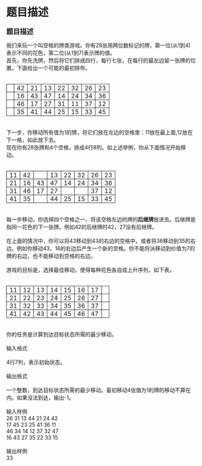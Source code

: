 # 题目描述


<b><span style="font-size:large;">题目描述</span></b>
<div>
我们来玩一个叫空格的牌类游戏。你有28张用两位数标记的牌，第一位(从1到4)表示不同的花色，第二位(从1到7)表示牌的值。
</div>
<div>
首先，你先洗牌，然后将它们排成四行，每行七张，在每行的最左边留一张牌的位置。下面给出一个可能的最初排布。
</div>
<div>
 
</div>
<table style="border:medium none;border-collapse:collapse;" border="1" cellpadding="0" cellspacing="0">
<tbody>
<tr>
<td style="border:1pt solid windowtext;padding:0cm 5.4pt;" valign="top">
<div>
 
</div>
</td>
<td style="border-style:solid solid solid none;border-color:windowtext windowtext windowtext -moz-use-text-color;border-width:1pt 1pt 1pt medium;padding:0cm 5.4pt;" valign="top">
<div>
42
</div>
</td>
<td style="border-style:solid solid solid none;border-color:windowtext windowtext windowtext -moz-use-text-color;border-width:1pt 1pt 1pt medium;padding:0cm 5.4pt;" valign="top">
<div>
21
</div>
</td>
<td style="border-style:solid solid solid none;border-color:windowtext windowtext windowtext -moz-use-text-color;border-width:1pt 1pt 1pt medium;padding:0cm 5.4pt;" valign="top">
<div>
13
</div>
</td>
<td style="border-style:solid solid solid none;border-color:windowtext windowtext windowtext -moz-use-text-color;border-width:1pt 1pt 1pt medium;padding:0cm 5.4pt;" valign="top">
<div>
22
</div>
</td>
<td style="border-style:solid solid solid none;border-color:windowtext windowtext windowtext -moz-use-text-color;border-width:1pt 1pt 1pt medium;padding:0cm 5.4pt;" valign="top">
<div>
32
</div>
</td>
<td style="border-style:solid solid solid none;border-color:windowtext windowtext windowtext -moz-use-text-color;border-width:1pt 1pt 1pt medium;padding:0cm 5.4pt;" valign="top">
<div>
26
</div>
</td>
<td style="border-style:solid solid solid none;border-color:windowtext windowtext windowtext -moz-use-text-color;border-width:1pt 1pt 1pt medium;padding:0cm 5.4pt;" valign="top">
<div>
23
</div>
</td>
</tr>
<tr>
<td style="border-style:none solid solid;border-color:-moz-use-text-color windowtext windowtext;border-width:medium 1pt 1pt;padding:0cm 5.4pt;" valign="top">
<div>
 
</div>
</td>
<td style="border-style:none solid solid none;border-color:-moz-use-text-color windowtext windowtext -moz-use-text-color;border-width:medium 1pt 1pt medium;padding:0cm 5.4pt;" valign="top">
<div>
16
</div>
</td>
<td style="border-style:none solid solid none;border-color:-moz-use-text-color windowtext windowtext -moz-use-text-color;border-width:medium 1pt 1pt medium;padding:0cm 5.4pt;" valign="top">
<div>
43
</div>
</td>
<td style="border-style:none solid solid none;border-color:-moz-use-text-color windowtext windowtext -moz-use-text-color;border-width:medium 1pt 1pt medium;padding:0cm 5.4pt;" valign="top">
<div>
47
</div>
</td>
<td style="border-style:none solid solid none;border-color:-moz-use-text-color windowtext windowtext -moz-use-text-color;border-width:medium 1pt 1pt medium;padding:0cm 5.4pt;" valign="top">
<div>
14
</div>
</td>
<td style="border-style:none solid solid none;border-color:-moz-use-text-color windowtext windowtext -moz-use-text-color;border-width:medium 1pt 1pt medium;padding:0cm 5.4pt;" valign="top">
<div>
24
</div>
</td>
<td style="border-style:none solid solid none;border-color:-moz-use-text-color windowtext windowtext -moz-use-text-color;border-width:medium 1pt 1pt medium;padding:0cm 5.4pt;" valign="top">
<div>
34
</div>
</td>
<td style="border-style:none solid solid none;border-color:-moz-use-text-color windowtext windowtext -moz-use-text-color;border-width:medium 1pt 1pt medium;padding:0cm 5.4pt;" valign="top">
<div>
36
</div>
</td>
</tr>
<tr>
<td style="border-style:none solid solid;border-color:-moz-use-text-color windowtext windowtext;border-width:medium 1pt 1pt;padding:0cm 5.4pt;" valign="top">
<div>
 
</div>
</td>
<td style="border-style:none solid solid none;border-color:-moz-use-text-color windowtext windowtext -moz-use-text-color;border-width:medium 1pt 1pt medium;padding:0cm 5.4pt;" valign="top">
<div>
46
</div>
</td>
<td style="border-style:none solid solid none;border-color:-moz-use-text-color windowtext windowtext -moz-use-text-color;border-width:medium 1pt 1pt medium;padding:0cm 5.4pt;" valign="top">
<div>
17
</div>
</td>
<td style="border-style:none solid solid none;border-color:-moz-use-text-color windowtext windowtext -moz-use-text-color;border-width:medium 1pt 1pt medium;padding:0cm 5.4pt;" valign="top">
<div>
27
</div>
</td>
<td style="border-style:none solid solid none;border-color:-moz-use-text-color windowtext windowtext -moz-use-text-color;border-width:medium 1pt 1pt medium;padding:0cm 5.4pt;" valign="top">
<div>
31
</div>
</td>
<td style="border-style:none solid solid none;border-color:-moz-use-text-color windowtext windowtext -moz-use-text-color;border-width:medium 1pt 1pt medium;padding:0cm 5.4pt;" valign="top">
<div>
11
</div>
</td>
<td style="border-style:none solid solid none;border-color:-moz-use-text-color windowtext windowtext -moz-use-text-color;border-width:medium 1pt 1pt medium;padding:0cm 5.4pt;" valign="top">
<div>
37
</div>
</td>
<td style="border-style:none solid solid none;border-color:-moz-use-text-color windowtext windowtext -moz-use-text-color;border-width:medium 1pt 1pt medium;padding:0cm 5.4pt;" valign="top">
<div>
12
</div>
</td>
</tr>
<tr>
<td style="border-style:none solid solid;border-color:-moz-use-text-color windowtext windowtext;border-width:medium 1pt 1pt;padding:0cm 5.4pt;" valign="top">
<div>
 
</div>
</td>
<td style="border-style:none solid solid none;border-color:-moz-use-text-color windowtext windowtext -moz-use-text-color;border-width:medium 1pt 1pt medium;padding:0cm 5.4pt;" valign="top">
<div>
35
</div>
</td>
<td style="border-style:none solid solid none;border-color:-moz-use-text-color windowtext windowtext -moz-use-text-color;border-width:medium 1pt 1pt medium;padding:0cm 5.4pt;" valign="top">
<div>
41
</div>
</td>
<td style="border-style:none solid solid none;border-color:-moz-use-text-color windowtext windowtext -moz-use-text-color;border-width:medium 1pt 1pt medium;padding:0cm 5.4pt;" valign="top">
<div>
44
</div>
</td>
<td style="border-style:none solid solid none;border-color:-moz-use-text-color windowtext windowtext -moz-use-text-color;border-width:medium 1pt 1pt medium;padding:0cm 5.4pt;" valign="top">
<div>
25
</div>
</td>
<td style="border-style:none solid solid none;border-color:-moz-use-text-color windowtext windowtext -moz-use-text-color;border-width:medium 1pt 1pt medium;padding:0cm 5.4pt;" valign="top">
<div>
15
</div>
</td>
<td style="border-style:none solid solid none;border-color:-moz-use-text-color windowtext windowtext -moz-use-text-color;border-width:medium 1pt 1pt medium;padding:0cm 5.4pt;" valign="top">
<div>
33
</div>
</td>
<td style="border-style:none solid solid none;border-color:-moz-use-text-color windowtext windowtext -moz-use-text-color;border-width:medium 1pt 1pt medium;padding:0cm 5.4pt;" valign="top">
<div>
45
</div>
</td>
</tr>
</tbody>
</table>
<div>
 
</div>
<div>
下一步，你移动所有值为1的牌，将它们放在左边的空格里：11放在最上面,12放在下一格，如此放下去。
</div>
<div>
现在你有28张牌和4个空格，排成4行8列。如上述举例，你从下面情况开始移动。
</div>
<div>
 
</div>
<table style="border:medium none;border-collapse:collapse;" border="1" cellpadding="0" cellspacing="0">
<tbody>
<tr>
<td style="border:1pt solid windowtext;padding:0cm 5.4pt;" valign="top">
<div>
11
</div>
</td>
<td style="border-style:solid solid solid none;border-color:windowtext windowtext windowtext -moz-use-text-color;border-width:1pt 1pt 1pt medium;padding:0cm 5.4pt;" valign="top">
<div>
42
</div>
</td>
<td style="border-style:solid solid solid none;border-color:windowtext windowtext windowtext -moz-use-text-color;border-width:1pt 1pt 1pt medium;padding:0cm 5.4pt;" valign="top">
<div>
 
</div>
</td>
<td style="border-style:solid solid solid none;border-color:windowtext windowtext windowtext -moz-use-text-color;border-width:1pt 1pt 1pt medium;padding:0cm 5.4pt;" valign="top">
<div>
13
</div>
</td>
<td style="border-style:solid solid solid none;border-color:windowtext windowtext windowtext -moz-use-text-color;border-width:1pt 1pt 1pt medium;padding:0cm 5.4pt;" valign="top">
<div>
22
</div>
</td>
<td style="border-style:solid solid solid none;border-color:windowtext windowtext windowtext -moz-use-text-color;border-width:1pt 1pt 1pt medium;padding:0cm 5.4pt;" valign="top">
<div>
32
</div>
</td>
<td style="border-style:solid solid solid none;border-color:windowtext windowtext windowtext -moz-use-text-color;border-width:1pt 1pt 1pt medium;padding:0cm 5.4pt;" valign="top">
<div>
26
</div>
</td>
<td style="border-style:solid solid solid none;border-color:windowtext windowtext windowtext -moz-use-text-color;border-width:1pt 1pt 1pt medium;padding:0cm 5.4pt;" valign="top">
<div>
23
</div>
</td>
</tr>
<tr>
<td style="border-style:none solid solid;border-color:-moz-use-text-color windowtext windowtext;border-width:medium 1pt 1pt;padding:0cm 5.4pt;" valign="top">
<div>
21
</div>
</td>
<td style="border-style:none solid solid none;border-color:-moz-use-text-color windowtext windowtext -moz-use-text-color;border-width:medium 1pt 1pt medium;padding:0cm 5.4pt;" valign="top">
<div>
16
</div>
</td>
<td style="border-style:none solid solid none;border-color:-moz-use-text-color windowtext windowtext -moz-use-text-color;border-width:medium 1pt 1pt medium;padding:0cm 5.4pt;" valign="top">
<div>
43
</div>
</td>
<td style="border-style:none solid solid none;border-color:-moz-use-text-color windowtext windowtext -moz-use-text-color;border-width:medium 1pt 1pt medium;padding:0cm 5.4pt;" valign="top">
<div>
47
</div>
</td>
<td style="border-style:none solid solid none;border-color:-moz-use-text-color windowtext windowtext -moz-use-text-color;border-width:medium 1pt 1pt medium;padding:0cm 5.4pt;" valign="top">
<div>
14
</div>
</td>
<td style="border-style:none solid solid none;border-color:-moz-use-text-color windowtext windowtext -moz-use-text-color;border-width:medium 1pt 1pt medium;padding:0cm 5.4pt;" valign="top">
<div>
24
</div>
</td>
<td style="border-style:none solid solid none;border-color:-moz-use-text-color windowtext windowtext -moz-use-text-color;border-width:medium 1pt 1pt medium;padding:0cm 5.4pt;" valign="top">
<div>
34
</div>
</td>
<td style="border-style:none solid solid none;border-color:-moz-use-text-color windowtext windowtext -moz-use-text-color;border-width:medium 1pt 1pt medium;padding:0cm 5.4pt;" valign="top">
<div>
36
</div>
</td>
</tr>
<tr>
<td style="border-style:none solid solid;border-color:-moz-use-text-color windowtext windowtext;border-width:medium 1pt 1pt;padding:0cm 5.4pt;" valign="top">
<div>
31
</div>
</td>
<td style="border-style:none solid solid none;border-color:-moz-use-text-color windowtext windowtext -moz-use-text-color;border-width:medium 1pt 1pt medium;padding:0cm 5.4pt;" valign="top">
<div>
46
</div>
</td>
<td style="border-style:none solid solid none;border-color:-moz-use-text-color windowtext windowtext -moz-use-text-color;border-width:medium 1pt 1pt medium;padding:0cm 5.4pt;" valign="top">
<div>
17
</div>
</td>
<td style="border-style:none solid solid none;border-color:-moz-use-text-color windowtext windowtext -moz-use-text-color;border-width:medium 1pt 1pt medium;padding:0cm 5.4pt;" valign="top">
<div>
27
</div>
</td>
<td style="border-style:none solid solid none;border-color:-moz-use-text-color windowtext windowtext -moz-use-text-color;border-width:medium 1pt 1pt medium;padding:0cm 5.4pt;" valign="top">
<div>
 
</div>
</td>
<td style="border-style:none solid solid none;border-color:-moz-use-text-color windowtext windowtext -moz-use-text-color;border-width:medium 1pt 1pt medium;padding:0cm 5.4pt;" valign="top">
<div>
 
</div>
</td>
<td style="border-style:none solid solid none;border-color:-moz-use-text-color windowtext windowtext -moz-use-text-color;border-width:medium 1pt 1pt medium;padding:0cm 5.4pt;" valign="top">
<div>
37
</div>
</td>
<td style="border-style:none solid solid none;border-color:-moz-use-text-color windowtext windowtext -moz-use-text-color;border-width:medium 1pt 1pt medium;padding:0cm 5.4pt;" valign="top">
<div>
12
</div>
</td>
</tr>
<tr>
<td style="border-style:none solid solid;border-color:-moz-use-text-color windowtext windowtext;border-width:medium 1pt 1pt;padding:0cm 5.4pt;" valign="top">
<div>
41
</div>
</td>
<td style="border-style:none solid solid none;border-color:-moz-use-text-color windowtext windowtext -moz-use-text-color;border-width:medium 1pt 1pt medium;padding:0cm 5.4pt;" valign="top">
<div>
35
</div>
</td>
<td style="border-style:none solid solid none;border-color:-moz-use-text-color windowtext windowtext -moz-use-text-color;border-width:medium 1pt 1pt medium;padding:0cm 5.4pt;" valign="top">
<div>
 
</div>
</td>
<td style="border-style:none solid solid none;border-color:-moz-use-text-color windowtext windowtext -moz-use-text-color;border-width:medium 1pt 1pt medium;padding:0cm 5.4pt;" valign="top">
<div>
44
</div>
</td>
<td style="border-style:none solid solid none;border-color:-moz-use-text-color windowtext windowtext -moz-use-text-color;border-width:medium 1pt 1pt medium;padding:0cm 5.4pt;" valign="top">
<div>
25
</div>
</td>
<td style="border-style:none solid solid none;border-color:-moz-use-text-color windowtext windowtext -moz-use-text-color;border-width:medium 1pt 1pt medium;padding:0cm 5.4pt;" valign="top">
<div>
15
</div>
</td>
<td style="border-style:none solid solid none;border-color:-moz-use-text-color windowtext windowtext -moz-use-text-color;border-width:medium 1pt 1pt medium;padding:0cm 5.4pt;" valign="top">
<div>
33
</div>
</td>
<td style="border-style:none solid solid none;border-color:-moz-use-text-color windowtext windowtext -moz-use-text-color;border-width:medium 1pt 1pt medium;padding:0cm 5.4pt;" valign="top">
<div>
45
</div>
</td>
</tr>
</tbody>
</table>
<div>
 
</div>
<div>
每一步移动，你选择四个空格之一，将该空格左边的牌的<b>后继牌</b>放进去。后继牌是指同一花色的下一张牌。例如42的后继牌时42，27没有后继牌。
</div>
<div>
 
</div>
<div>
在上面的情况中，你可以将43移动到43的右边的空格中，或者将36移动到35的右边。例如你移动43，16的右边后产生一个新的空格。你不能将派移动到价值为7的牌的右边，也不能移动到空格的右边。
</div>
<div>
 
</div>
<div>
游戏的目标是，选择最佳移动，使得每种花色各自成上升序列，如下表。
</div>
<div>
 
</div>
<table style="border:medium none;border-collapse:collapse;" border="1" cellpadding="0" cellspacing="0">
<tbody>
<tr>
<td style="border:1pt solid windowtext;padding:0cm 5.4pt;" valign="top">
<div>
11
</div>
</td>
<td style="border-style:solid solid solid none;border-color:windowtext windowtext windowtext -moz-use-text-color;border-width:1pt 1pt 1pt medium;padding:0cm 5.4pt;" valign="top">
<div>
12
</div>
</td>
<td style="border-style:solid solid solid none;border-color:windowtext windowtext windowtext -moz-use-text-color;border-width:1pt 1pt 1pt medium;padding:0cm 5.4pt;" valign="top">
<div>
13
</div>
</td>
<td style="border-style:solid solid solid none;border-color:windowtext windowtext windowtext -moz-use-text-color;border-width:1pt 1pt 1pt medium;padding:0cm 5.4pt;" valign="top">
<div>
14
</div>
</td>
<td style="border-style:solid solid solid none;border-color:windowtext windowtext windowtext -moz-use-text-color;border-width:1pt 1pt 1pt medium;padding:0cm 5.4pt;" valign="top">
<div>
15
</div>
</td>
<td style="border-style:solid solid solid none;border-color:windowtext windowtext windowtext -moz-use-text-color;border-width:1pt 1pt 1pt medium;padding:0cm 5.4pt;" valign="top">
<div>
16
</div>
</td>
<td style="border-style:solid solid solid none;border-color:windowtext windowtext windowtext -moz-use-text-color;border-width:1pt 1pt 1pt medium;padding:0cm 5.4pt;" valign="top">
<div>
17
</div>
</td>
<td style="border-style:solid solid solid none;border-color:windowtext windowtext windowtext -moz-use-text-color;border-width:1pt 1pt 1pt medium;padding:0cm 5.4pt;" valign="top">
<div>
 
</div>
</td>
</tr>
<tr>
<td style="border-style:none solid solid;border-color:-moz-use-text-color windowtext windowtext;border-width:medium 1pt 1pt;padding:0cm 5.4pt;" valign="top">
<div>
21
</div>
</td>
<td style="border-style:none solid solid none;border-color:-moz-use-text-color windowtext windowtext -moz-use-text-color;border-width:medium 1pt 1pt medium;padding:0cm 5.4pt;" valign="top">
<div>
22
</div>
</td>
<td style="border-style:none solid solid none;border-color:-moz-use-text-color windowtext windowtext -moz-use-text-color;border-width:medium 1pt 1pt medium;padding:0cm 5.4pt;" valign="top">
<div>
23
</div>
</td>
<td style="border-style:none solid solid none;border-color:-moz-use-text-color windowtext windowtext -moz-use-text-color;border-width:medium 1pt 1pt medium;padding:0cm 5.4pt;" valign="top">
<div>
24
</div>
</td>
<td style="border-style:none solid solid none;border-color:-moz-use-text-color windowtext windowtext -moz-use-text-color;border-width:medium 1pt 1pt medium;padding:0cm 5.4pt;" valign="top">
<div>
25
</div>
</td>
<td style="border-style:none solid solid none;border-color:-moz-use-text-color windowtext windowtext -moz-use-text-color;border-width:medium 1pt 1pt medium;padding:0cm 5.4pt;" valign="top">
<div>
26
</div>
</td>
<td style="border-style:none solid solid none;border-color:-moz-use-text-color windowtext windowtext -moz-use-text-color;border-width:medium 1pt 1pt medium;padding:0cm 5.4pt;" valign="top">
<div>
27
</div>
</td>
<td style="border-style:none solid solid none;border-color:-moz-use-text-color windowtext windowtext -moz-use-text-color;border-width:medium 1pt 1pt medium;padding:0cm 5.4pt;" valign="top">
<div>
 
</div>
</td>
</tr>
<tr>
<td style="border-style:none solid solid;border-color:-moz-use-text-color windowtext windowtext;border-width:medium 1pt 1pt;padding:0cm 5.4pt;" valign="top">
<div>
31
</div>
</td>
<td style="border-style:none solid solid none;border-color:-moz-use-text-color windowtext windowtext -moz-use-text-color;border-width:medium 1pt 1pt medium;padding:0cm 5.4pt;" valign="top">
<div>
32
</div>
</td>
<td style="border-style:none solid solid none;border-color:-moz-use-text-color windowtext windowtext -moz-use-text-color;border-width:medium 1pt 1pt medium;padding:0cm 5.4pt;" valign="top">
<div>
33
</div>
</td>
<td style="border-style:none solid solid none;border-color:-moz-use-text-color windowtext windowtext -moz-use-text-color;border-width:medium 1pt 1pt medium;padding:0cm 5.4pt;" valign="top">
<div>
34
</div>
</td>
<td style="border-style:none solid solid none;border-color:-moz-use-text-color windowtext windowtext -moz-use-text-color;border-width:medium 1pt 1pt medium;padding:0cm 5.4pt;" valign="top">
<div>
35
</div>
</td>
<td style="border-style:none solid solid none;border-color:-moz-use-text-color windowtext windowtext -moz-use-text-color;border-width:medium 1pt 1pt medium;padding:0cm 5.4pt;" valign="top">
<div>
36
</div>
</td>
<td style="border-style:none solid solid none;border-color:-moz-use-text-color windowtext windowtext -moz-use-text-color;border-width:medium 1pt 1pt medium;padding:0cm 5.4pt;" valign="top">
<div>
37
</div>
</td>
<td style="border-style:none solid solid none;border-color:-moz-use-text-color windowtext windowtext -moz-use-text-color;border-width:medium 1pt 1pt medium;padding:0cm 5.4pt;" valign="top">
<div>
 
</div>
</td>
</tr>
<tr>
<td style="border-style:none solid solid;border-color:-moz-use-text-color windowtext windowtext;border-width:medium 1pt 1pt;padding:0cm 5.4pt;" valign="top">
<div>
41
</div>
</td>
<td style="border-style:none solid solid none;border-color:-moz-use-text-color windowtext windowtext -moz-use-text-color;border-width:medium 1pt 1pt medium;padding:0cm 5.4pt;" valign="top">
<div>
42
</div>
</td>
<td style="border-style:none solid solid none;border-color:-moz-use-text-color windowtext windowtext -moz-use-text-color;border-width:medium 1pt 1pt medium;padding:0cm 5.4pt;" valign="top">
<div>
43
</div>
</td>
<td style="border-style:none solid solid none;border-color:-moz-use-text-color windowtext windowtext -moz-use-text-color;border-width:medium 1pt 1pt medium;padding:0cm 5.4pt;" valign="top">
<div>
44
</div>
</td>
<td style="border-style:none solid solid none;border-color:-moz-use-text-color windowtext windowtext -moz-use-text-color;border-width:medium 1pt 1pt medium;padding:0cm 5.4pt;" valign="top">
<div>
45
</div>
</td>
<td style="border-style:none solid solid none;border-color:-moz-use-text-color windowtext windowtext -moz-use-text-color;border-width:medium 1pt 1pt medium;padding:0cm 5.4pt;" valign="top">
<div>
46
</div>
</td>
<td style="border-style:none solid solid none;border-color:-moz-use-text-color windowtext windowtext -moz-use-text-color;border-width:medium 1pt 1pt medium;padding:0cm 5.4pt;" valign="top">
<div>
47
</div>
</td>
<td style="border-style:none solid solid none;border-color:-moz-use-text-color windowtext windowtext -moz-use-text-color;border-width:medium 1pt 1pt medium;padding:0cm 5.4pt;" valign="top">
<div>
 
</div>
</td>
</tr>
</tbody>
</table>
<div>
 
</div>
<div>
你的任务是计算到达目标状态所需的最少移动。
</div>
<div>
 
</div>
<div>
输入格式
</div>
<div>
 
</div>
<div>
4行7列，表示初始状态。
</div>
<div>
 
</div>
<div>
输出格式
</div>
<div>
 
</div>
<div>
一个整数，到达目标状态所需的最少移动。最初移动4张值为1的牌的移动不算在内。如果没法到达，输出-1。
</div>
<div>
 
</div>
<div>
输入样例
</div>
<div>
26 31 13 44 21 24 42
</div>
<div>
17 45 23 25 41 36 11
</div>
<div>
46 34 14 12 37 32 47
</div>
<div>
16 43 27 35 22 33 15
</div>
<div>
 
</div>
<div>
输出样例
</div>
<div>
33
</div>
<p>
 
</p>
